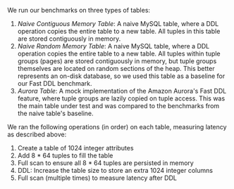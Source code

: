 We run our benchmarks on three types of tables:

1. _Naive Contiguous Memory Table_: A naive MySQL table, where a DDL operation copies the entire table to a new table. All tuples in this table are stored contiguously in memory.
2. _Naive Random Memory Table_: A naive MySQL table, where a DDL operation copies the entire table to a new table. All tuples within tuple groups (pages) are stored contiguously in memory, but tuple groups themselves are located on random sections of the heap. This better represents an on-disk database, so we used this table as a baseline for our Fast DDL benchmark.
3. _Aurora Table_: A mock implementation of the Amazon Aurora's Fast DDL feature, where tuple groups are lazily copied on tuple access. This was the main table under test and was compared to the benchmarks from the naive table's baseline.

We ran the following operations (in order) on each table, measuring latency as described above:

1. Create a table of 1024 integer attributes
2. Add 8 * 64 tuples to fill the table
3. Full scan to ensure all 8 * 64 tuples are persisted in memory
4. DDL: Increase the table size to store an extra 1024 integer columns
5. Full scan (multiple times) to measure latency after DDL
